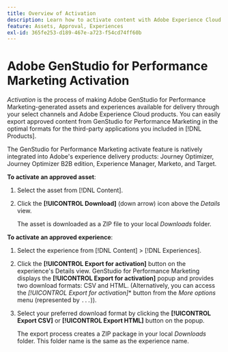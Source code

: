 ```yaml
---
title: Overview of Activation
description: Learn how to activate content with Adobe Experience Cloud and third-party applications.
feature: Assets, Approval, Experiences
exl-id: 365fe253-d189-467e-a723-f54cd74ff60b
---
```

# Adobe GenStudio for Performance Marketing Activation

_Activation_ is the process of making Adobe GenStudio for Performance Marketing-generated assets and experiences available for delivery through your select channels and Adobe Experience Cloud products. You can easily export approved content from GenStudio for Performance Marketing in the optimal formats for the third-party applications you included in [!DNL Products].

The GenStudio for Performance Marketing activate feature is natively integrated into Adobe's experience delivery products: Journey Optimizer, Journey Optimizer B2B edition, Experience Manager, Marketo, and Target.

**To activate an approved asset**:

1. Select the asset from [!DNL Content].

1. Click the **[!UICONTROL Download]** (down arrow) icon above the _Details_ view.

   The asset is downloaded as a ZIP file to your local _Downloads_ folder.

**To activate an approved experience**:

1. Select the experience from [!DNL Content] > [!DNL Experiences].

1. Click the **[!UICONTROL Export for activation]** button on the experience's Details view. GenStudio for Performance Marketing displays the **[!UICONTROL Export for activation]** popup and provides two download formats: CSV and HTML. (Alternatively, you can access the *[!UICONTROL Export for activation]** button from the _More options_ menu (represented by `...`)).

1. Select your preferred download format by clicking the **[!UICONTROL Export CSV]** or **[!UICONTROL Export HTML]** button on the popup.

   The export process creates a ZIP package in your local _Downloads_ folder. This folder name is the same as the experience name.
